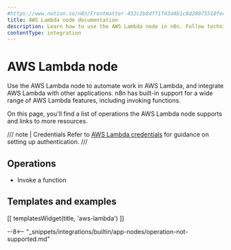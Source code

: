 ```yaml
---
#https://www.notion.so/n8n/Frontmatter-432c2b8dff1f43d4b1c8d20075510fe4
title: AWS Lambda node documentation
description: Learn how to use the AWS Lambda node in n8n. Follow technical documentation to integrate AWS Lambda node into your workflows.
contentType: integration
---
```


# AWS Lambda node

Use the AWS Lambda node to automate work in AWS Lambda, and integrate AWS Lambda with other applications. n8n has built-in support for a wide range of AWS Lambda features, including invoking functions.

On this page, you'll find a list of operations the AWS Lambda node supports and links to more resources.

/// note | Credentials
Refer to [AWS Lambda credentials](/integrations/builtin/credentials/aws/) for guidance on setting up authentication. 
///

## Operations

* Invoke a function

## Templates and examples

<!-- see https://www.notion.so/n8n/Pull-in-templates-for-the-integrations-pages-37c716837b804d30a33b47475f6e3780 -->
[[ templatesWidget(title, 'aws-lambda') ]]

--8<-- "_snippets/integrations/builtin/app-nodes/operation-not-supported.md"

